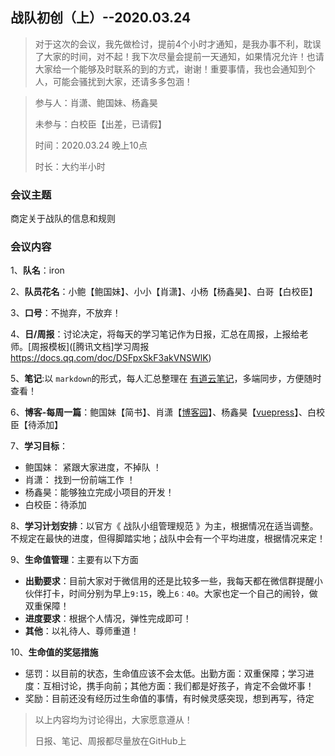  ## 战队初创（上）--2020.03.24

> 对于这次的会议，我先做检讨，提前4个小时才通知，是我办事不利，耽误了大家的时间，对不起！我下次尽量会提前一天通知，如果情况允许！也请大家给一个能够及时联系的到的方式，谢谢！重要事情，我也会通知到个人，可能会骚扰到大家，还请多多包涵！

> 参与人：肖潇、鲍国妹、杨鑫昊
>
> 未参与：白校臣【出差，已请假】
>
> 时间：2020.03.24 晚上10点
>
> 时长：大约半小时



### 会议主题

商定关于战队的信息和规则

### 会议内容

1、**队名**：iron

2、**队员花名**：小鲍【鲍国妹】、小小【肖潇】、小杨【杨鑫昊】、白哥【白校臣】

3、**口号**：不抛弃，不放弃！

4、**日/周报**：讨论决定，将每天的学习笔记作为日报，汇总在周报，上报给老师。[周报模板]([腾讯文档]学习周报
https://docs.qq.com/doc/DSFpxSkF3akVNSWlK)

5、**笔记**:以 `markdown`的形式，每人汇总整理在 [有道云笔记]( http://note.youdao.com/ )，多端同步，方便随时查看！

6、**博客-每周一篇**：鲍国妹【简书】、肖潇【[博客园]( https://www.cnblogs.com/hello9102/ )】、杨鑫昊【[vuepress](https://vp.huat.xyz/)】、白校臣【待添加】

7、**学习目标**：

- 鲍国妹： 紧跟大家进度，不掉队 ！
- 肖潇： 找到一份前端工作 ！
- 杨鑫昊：能够独立完成小项目的开发！
- 白校臣：待添加

8、**学习计划安排**：以官方《 战队小组管理规范 》为主，根据情况在适当调整。不规定在最快的进度，但得脚踏实地；战队中会有一个平均进度，根据情况来定！

9、**生命值管理**：主要有以下方面

- **出勤要求**：目前大家对于微信用的还是比较多一些，我每天都在微信群提醒小伙伴打卡，时间分别为早上`9:15`，晚上`6：40`。大家也定一个自己的闹铃，做双重保障！
- **进度要求**：根据个人情况，弹性完成即可！
- **其他**：以礼待人、尊师重道！

10、**生命值的奖惩措施** 

- 惩罚：以目前的状态，生命值应该不会太低。出勤方面：双重保障；学习进度：互相讨论，携手向前；其他方面：我们都是好孩子，肯定不会做坏事！
- 奖励：目前还没有经历过生命值的事情，有时候灵感突现，想到再写，待定



> 以上内容均为讨论得出，大家愿意遵从！
>
> 日报、笔记、周报都尽量放在GitHub上




